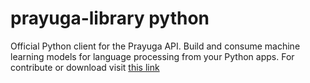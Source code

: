 # prayuga-library python
Official Python client for the Prayuga API. Build and consume machine learning models for language processing from your Python apps.
For contribute or download visit [this link](https://github.com/rahmatheruka/prayuga-lib-python)
